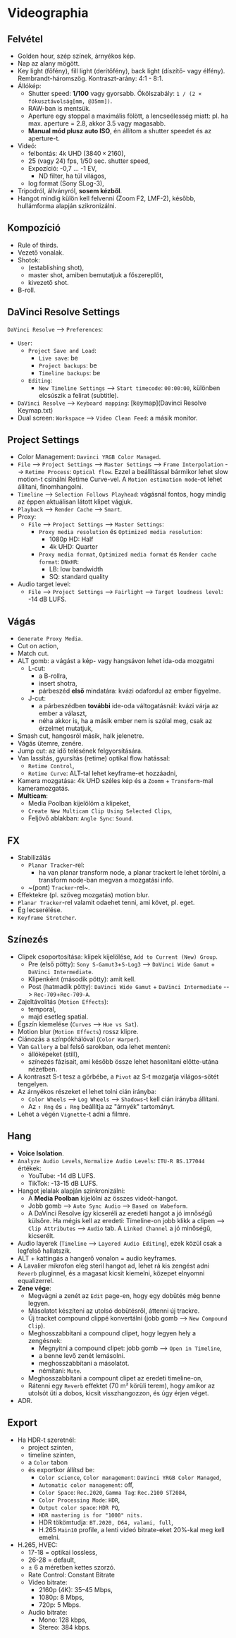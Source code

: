 # Videographia

## Felvétel 

* Golden hour, szép színek, árnyékos kép.
* Nap az alany mögött.
* Key light (főfény), fill light (derítőfény), back light (díszítő- vagy élfény). Rembrandt-háromszög. Kontraszt-arány: 4:1 - 8:1. 
* Állókép:
  * Shutter speed: **1/100** vagy gyorsabb. Ökölszabály: `1 / (2 × fókusztávolság[mm, @35mm])`.
  * RAW-ban is mentsük.
  * Aperture egy stoppal a maximális fölött, a lencseélesség miatt: pl. ha max. aperture = 2.8, akkor 3.5 vagy magasabb.
  * **Manual mód plusz auto ISO**, én állítom a shutter speedet és az aperture-t.
* Videó: 
  * felbontás: 4k UHD (3840 × 2160),
  * 25 (vagy 24) fps, 1/50 sec. shutter speed,
  * Expozíció: -0,7 ... -1 EV,
    * ND filter, ha túl világos,
  * log format (Sony SLog-3),
* Tripodról, állványról, **sosem kézből**.
* Hangot mindig külön kell felvenni (Zoom F2, LMF-2), később, hullámforma alapján szikronizálni.

## Kompozíció

* Rule of thirds.
* Vezető vonalak.
* Shotok:
  * (establishing shot),
  * master shot, amiben bemutatjuk a főszereplőt,
  * kivezető shot.
* B-roll.

## DaVinci Resolve Settings

`DaVinci Resolve` --> `Preferences`:
* `User`:
  * `Project Save and Load`:
    * `Live save`: be
    * `Project backups`: be
    * `Timeline backups`: be
  * `Editing`:
    * `New Timeline Settings` --> `Start timecode`: `00:00:00`, különben elcsúszik a felirat (subtitle).
* `DaVinci Resolve` --> `Keyboard mapping`: [keymap](Davinci Resolve Keymap.txt)
* Dual screen: `Workspace` --> `Video Clean Feed`: a másik monitor.

## Project Settings

* Color Management: `Davinci YRGB Color Managed`.
* `File` --> `Project Settings` --> `Master Settings` --> `Frame Interpolation` --> `Retime Process`: `Optical flow`. Ezzel a beállítással bármikor lehet slow motion-t csinálni Retime Curve-vel. A `Motion estimation mode`-ot lehet állítani, finomhangolni.
* `Timeline` --> `Selection Follows Playhead`: vágásnál fontos, hogy mindig az éppen aktuálisan látott klipet vágjuk.
* `Playback` --> `Render Cache` --> `Smart`.
* Proxy:
  * `File` --> `Project Settings` --> `Master Settings`:
    * `Proxy media resolution` és `Optimized media resolution`:
      * 1080p HD: Half
      * 4k UHD: Quarter
    * `Proxy media format`, `Optimized media format` és `Render cache format`: `DNxHR`:
      * LB: low bandwidth
      * SQ: standard quality
* Audio target level: 
  * `File` --> `Project Settings` --> `Fairlight` --> `Target loudness level`: -14 dB LUFS.

## Vágás

* `Generate Proxy Media`.
* Cut on action,
* Match cut.
* ALT gomb: a vágást a kép- vagy hangsávon lehet ida-oda mozgatni
  * L-cut:
    * a B-rollra,
    * insert shotra,
    * párbeszéd **első** mindatára: kvázi odafordul az ember figyelme.
  * J-cut:
    *  a párbeszédben **további** ide-oda váltogatásnál: kvázi várja az ember a választ, 
    *  néha akkor is, ha a másik ember nem is szólal meg, csak az érzelmet mutatjuk,
* Smash cut, hangosról másik, halk jelenetre. 
* Vágás ütemre, zenére.
* Jump cut: az idő telésének felgyorsítására.
* Van lassítás, gyursítás (retime) optikal flow hatással:
  * `Retime Control`,
  * `Retime Curve`: ALT-tal lehet keyframe-et hozzáadni,
* Kamera mozgatása: 4k UHD széles kép és a `Zoomm` + `Transform`-mal kameramozgatás.
* **Multicam**:
  * Media Poolban kijelölöm a klipeket,
  * `Create New Multicam Clip Using Selected Clips`,
  * Feljövő ablakban: `Angle Sync`: `Sound`.

## FX

* Stabilizálás
  * `Planar Tracker`-rel:
    * ha van planar transform node, a planar trackert le lehet törölni, a transform node-ban megvan a mozgatási infó.
  * ~(pont) `Tracker`-rel~.
* Effektekre (pl. szöveg mozgatás) motion blur.
* `Planar Tracker`-rel valamit odaehet tenni, ami követ, pl. eget.
* Ég lecserélése.
* `Keyframe Stretcher`.

## Színezés

* Clipek csoportosítása: klipek kijelölése, `Add to Current (New) Group`.
  * Pre (első pötty): `Sony S-Gamut3`+`S-Log3` --> `DaVinci Wide Gamut` + `DaVinci Intermediate`.
  * Klipenként (második pötty): amit kell.
  * Post (hatmadik pötty): `DaVinci Wide Gamut` + `DaVinci Intermediate` --> `Rec-709`+`Rec-709-A`.
* Zajeltávolítás (`Motion Effects`):
  * temporal, 
  * majd esetleg spatial.
* Égszín kiemelése (`Curves` --> `Hue vs Sat`).
* Motion blur (`Motion Effects`) rossz klipre.
* Ciánozás a színpókhálóval (`Color Warper`).
* Van `Gallery` a bal felső sarokban, oda lehet menteni:
  * állóképeket (still),
  * színezés fázisait, ami később össze lehet hasonlítani előtte-utána nézetben.
* A kontraszt S-t tesz a görbébe, a `Pivot` az S-t mozgatja világos-sötét tengelyen.
* Az árnyékos részeket el lehet tolni cián irányba:
  * `Color Wheels` --> `Log Wheels` --> `Shadows`-t kell cián irányba állítani.
  * Az `↑ Rng` és `↓ Rng` beállítja az "árnyék" tartományt.
* Lehet a végén `Vignette`-t adni a filmre.

## Hang

* **Voice Isolation**.
* `Analyze Audio Levels`, `Normalize Audio Levels`: `ITU-R BS.177044` értékek:
  * YouTube: -14 dB LUFS.
  * TikTok: -13-15 dB LUFS.
* Hangot jelalak alapján szinkronizálni:
  * A **Media Poolban** kijelölni az összes videót-hangot.
  * Jobb gomb --> `Auto Sync Audio` --> `Based on Wabeform`.
  * A DaVinci Resolve így kicseréli az eredeti hangot a jó imnőségű külsőre. Ha mégis kell az eredeti: Timeline-on jobb klikk a clipen --> `Clip Attributes` --> `Audio` tab. A `Linked Channel` a jó minőségű, kicserélt.
* Audio layerek (`Timeline` --> `Layered Audio Editing`), ezek közül csak a legfelső hallatszik.
* ALT + kattingás a hangerő vonalon = audio keyframes.
* A Lavalier mikrofon elég steril hangot ad, lehet rá kis zengést adni `Reverb` pluginnel, és a magasat kicsit kiemelni, közepet elnyomni equalizerrel.
* **Zene vége**:
  * Megvágni a zenét az `Edit` page-en, hogy egy dobütés még benne legyen.
  * Másolatot készíteni az utolsó dobütésről, áttenni új trackre.
  * Új tracket compound clippé konvertálni (jobb gomb --> `New Compound Clip`).
  * Meghosszabbítani a compound clipet, hogy legyen hely a zengésnek:
    * Megnyitni a compound clipet: jobb gomb --> `Open in Timeline`,
    * a benne levő zenét lemásolni.
    * meghosszabbítani a másolatot.
    * némítani: `Mute`.
  * Meghosszabbítani a compount clipet az eredeti timeline-on,
  * Rátenni egy `Reverb` effektet (70 m² körüli terem), hogy amikor az utolsót üti a dobos, kicsit visszhangozzon, és úgy érjen véget.
* ADR.

## Export

* Ha HDR-t szeretnél:
  * project szinten, 
  * timeline szinten,
  * a `Color` tabon
  * és exportkor állítsd be:
    * `Color science`, `Color management`: `DaVinci YRGB Color Managed`,
    * `Automatic color management`: off,
    * `Color Space`: `Rec.2020`, `Gamma Tag`: `Rec.2100 ST2084`,
    * `Color Processing Mode`: `HDR`,
    * `Output color space`: `HDR PQ`,
    * `HDR mastering is for "1000" nits.`
    * HDR tökömtudja: `BT.2020, D64, valami, full`,
    * H.265 `Main10` profile, a lenti videó bitrate-eket 20%-kal meg kell emelni. 
* H.265, HVEC:
  * 17-18 = optikai lossless,
  * 26-28 = default,
  * ± 6 a méretben kettes szorzó.
  * Rate Control: Constant Bitrate
  * Video bitrate: 
    * 2160p (4K):	35–45 Mbps,
    * 1080p:	8 Mbps,
    * 720p:	5 Mbps.
  * Audio bitrate:
    * Mono:	128 kbps,
    * Stereo:	384 kbps.
